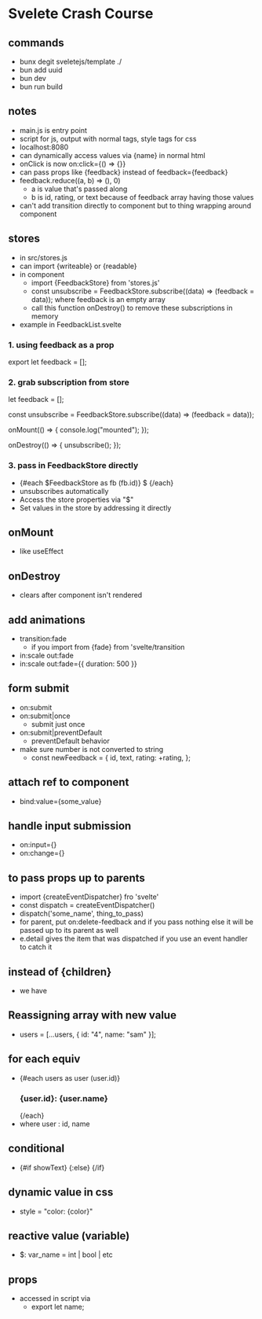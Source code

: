 # Svelete Crash Course

## commands

- bunx degit sveletejs/template ./
- bun add uuid
- bun dev
- bun run build

## notes

- main.js is entry point
- script for js, output with normal tags, style tags for css
- localhost:8080
- can dynamically access values via {name} in normal html
- onClick is now on:click={() => {}}
- can pass props like {feedback} instead of feedback={feedback}
- feedback.reduce((a, b) => (), 0)
  - a is value that's passed along
  - b is id, rating, or text because of feedback array having those values
- can't add transition directly to component but to thing wrapping around component

## stores

- in src/stores.js
- can import {writeable} or {readable}
- in component
  - import {FeedbackStore} from 'stores.js'
  - const unsubscribe = FeedbackStore.subscribe((data) => (feedback = data)); where feedback is an empty array
  - call this function onDestroy() to remove these subscriptions in memory
- example in FeedbackList.svelte

### 1. using feedback as a prop

export let feedback = [];

### 2. grab subscription from store

let feedback = [];

const unsubscribe = FeedbackStore.subscribe((data) => (feedback = data));

onMount(() => {
console.log("mounted");
});

onDestroy(() => {
unsubscribe();
});

### 3. pass in FeedbackStore directly

- {#each $FeedbackStore as fb (fb.id)} $ {/each}
- unsubscribes automatically
- Access the store properties via "$"
- Set values in the store by addressing it directly

## onMount

- like useEffect

## onDestroy

- clears after component isn't rendered

## add animations

- transition:fade
  - if you import from {fade} from 'svelte/transition
- in:scale out:fade
- in:scale out:fade={{ duration: 500 }}

## form submit

- on:submit
- on:submit|once
  - submit just once
- on:submit|preventDefault
  - preventDefault behavior
- make sure number is not converted to string
  - const newFeedback = {
    id,
    text,
    rating: +rating,
    };

## attach ref to component

- bind:value={some_value}

## handle input submission

- on:input={}
- on:change={}

## to pass props up to parents

- import {createEventDispatcher} fro 'svelte'
- const dispatch = createEventDispatcher()
- dispatch('some_name', thing_to_pass)
- for parent, put on:delete-feedback and if you pass nothing else it will be passed up to its parent as well
- e.detail gives the item that was dispatched if you use an event handler to catch it

## instead of {children}

- we have <slot></slot>

## Reassigning array with new value

- users = [...users, { id: "4", name: "sam" }];

## for each equiv

- {#each users as user (user.id)}
    <h3>{user.id}: {user.name}</h3>
  {/each}
- where user : id, name

## conditional

- {#if showText}
  {:else}
  {/if}

## dynamic value in css

- style = "color: {color}"

## reactive value (variable)

- $: var_name = int | bool | etc

## props

- accessed in script via
  - export let name;
